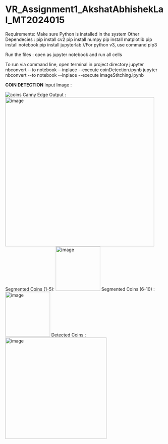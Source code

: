 # VR_Assignment1_AkshatAbhishekLal_MT2024015
Requirements:
  Make sure Python is installed in the system
  Other Dependecies :
    pip install cv2 
    pip install numpy
    pip install matplotlib
    pip install notebook
    pip install jupyterlab
  //For python v3, use command pip3

Run the files :
  open as jupyter notebook and run all cells
    
  To run via command line, open terminal in project directory
    jupyter nbconvert --to notebook --inplace --execute coinDetection.ipynb
    jupyter nbconvert --to notebook --inplace --execute imageStitching.ipynb

**COIN DETECTION**
Input Image :

![coins](https://github.com/user-attachments/assets/95b39def-9ac6-46b1-9b1c-e155d2ac4f92)
Canny Edge Output : 
<img width="472" alt="image" src="https://github.com/user-attachments/assets/82bc72c8-2cc9-4b92-80c8-d479e0b8770e" />
Segmented Coins (1-5): 
<img width="141" alt="image" src="https://github.com/user-attachments/assets/08596ad3-c3d6-4067-a292-362216034565" />
Segmented Coins (6-10) : 
<img width="142" alt="image" src="https://github.com/user-attachments/assets/b9a44736-80b2-43db-b567-661208402029" />
Detected Coins : 
<img width="321" alt="image" src="https://github.com/user-attachments/assets/969f09af-9e59-4fbf-8330-e7d5d179af49" />



